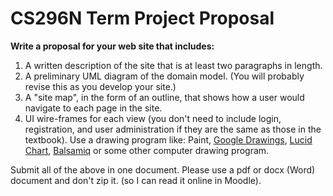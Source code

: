 # CS296N Term Project Proposal

**Write a proposal for your web site that includes:**

1.  A written description of the site that is at least two paragraphs in length.
2.  A preliminary UML diagram of the domain model. (You will probably revise this as you develop your site.)
3.  A "site map", in the form of an outline, that shows how a user would navigate to each page in the site.
4.  UI wire-frames for each view (you don't need to include login, registration, and user administration if they are the same as those in the textbook). Use a drawing program like: Paint, [Google Drawings](https://docs.google.com/drawings), [Lucid Chart](https://www.lucidchart.com), [Balsamiq](https://balsamiq.com) or some other computer drawing program.

Submit all of the above in one document. Please use a pdf or docx (Word) document and don't zip it. (so I can read it online in Moodle).
